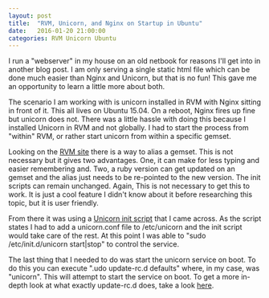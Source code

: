 ```yaml
---
layout: post
title:  "RVM, Unicorn, and Nginx on Startup in Ubuntu"
date:   2016-01-20 21:00:00
categories: RVM Unicorn Ubuntu
---
```


I run a "webserver" in my house on an old netbook for reasons I'll get into
in another blog post. I am only serving a single static html file which can be
done much easier than Nginx and Unicorn, but that is no fun! This gave me an
opportunity to learn a little more about both.

The scenario I am working with is unicorn installed in RVM with Nginx sitting
in front of it. This all lives on Ubuntu 15.04. On a reboot, Nginx fires up
fine but unicorn does not. There was a little hassle with doing this because I
installed Unicorn in RVM and not globally. I had to start the process from
"within" RVM, or rather start unicorn from within a specific gemset.

Looking on the [RVM site](https://rvm.io/deployment/init-d) there is a way to
alias a gemset. This is not necessary but it gives two advantages. One, it can
make for less typing and easier remembering and. Two, a ruby version can get
updated on an gemset and the alias just needs to be re-pointed to the new
version. The init scripts can remain unchanged. Again, This is not necessary to
get this to work. It is just a cool feature I didn't know about it before
researching this topic, but it is user friendly.

From there it was using a
[Unicorn init script](https://raw.githubusercontent.com/rvm/rvm/master/contrib/unicorn_init.sh)
that I came across. As the script states I had to add a unicorn.conf file to
/etc/unicorn and the init script would take care of the rest. At this point
I was able to "sudo /etc/init.d/unicorn start|stop" to control the service.

The last thing that I needed to do was start the unicorn service on boot. To do
this you can execute ".udo update-rc.d defaults" where, in my case, was "unicorn".
This will attempt to start the service on boot. To get a more in-depth look at
what exactly update-rc.d does, take a look
[here](http://manpages.ubuntu.com/manpages/jaunty/man8/update-rc.d.8.html).
